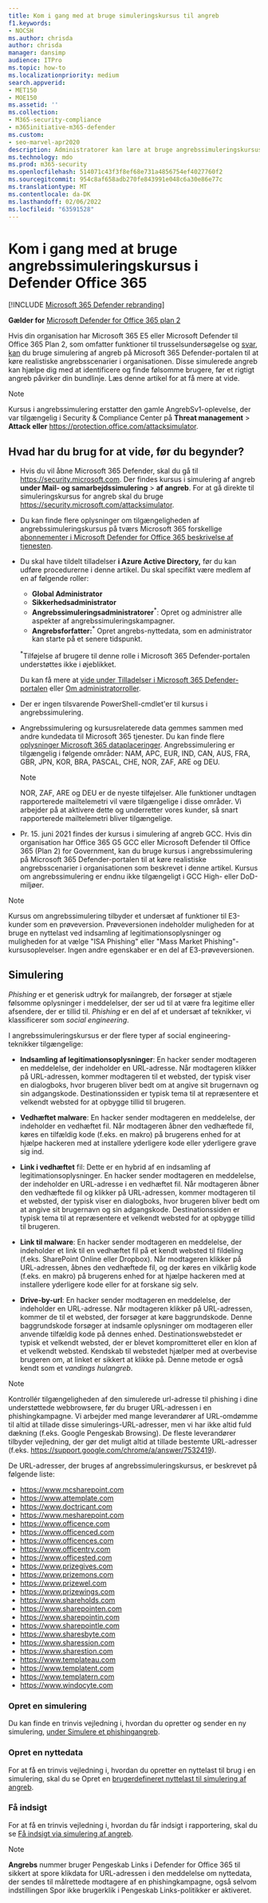 ```yaml
---
title: Kom i gang med at bruge simuleringskursus til angreb
f1.keywords:
- NOCSH
ms.author: chrisda
author: chrisda
manager: dansimp
audience: ITPro
ms.topic: how-to
ms.localizationpriority: medium
search.appverid:
- MET150
- MOE150
ms.assetid: ''
ms.collection:
- M365-security-compliance
- m365initiative-m365-defender
ms.custom:
- seo-marvel-apr2020
description: Administratorer kan lære at bruge angrebssimuleringskursus til at køre simulerede phishing- og adgangskodeangreb i deres Microsoft 365 E5 eller Microsoft Defender Office 365 Plan 2-organisationer.
ms.technology: mdo
ms.prod: m365-security
ms.openlocfilehash: 514071c43f3f8ef68e731a4856754ef4027760f2
ms.sourcegitcommit: 954c8af658adb270fe843991e048c6a30e86e77c
ms.translationtype: MT
ms.contentlocale: da-DK
ms.lasthandoff: 02/06/2022
ms.locfileid: "63591528"
---
```

# <a name="get-started-using-attack-simulation-training-in-defender-for-office-365"></a>Kom i gang med at bruge angrebssimuleringskursus i Defender Office 365

[!INCLUDE [Microsoft 365 Defender rebranding](../includes/microsoft-defender-for-office.md)]

**Gælder for** [Microsoft Defender for Office 365 plan 2](defender-for-office-365.md)

Hvis din organisation har Microsoft 365 E5 eller Microsoft Defender til Office 365 Plan 2, som omfatter funktioner til trusselsundersøgelse og [svar, kan](office-365-ti.md) du bruge simulering af angreb på Microsoft 365 Defender-portalen til at køre realistiske angrebsscenarier i organisationen. Disse simulerede angreb kan hjælpe dig med at identificere og finde følsomme brugere, før et rigtigt angreb påvirker din bundlinje. Læs denne artikel for at få mere at vide.

> [!NOTE]
> Kursus i angrebssimulering erstatter den gamle AngrebSv1-oplevelse, der var tilgængelig i Security & Compliance Center på **Threat management** \> **Attack eller** <https://protection.office.com/attacksimulator>.

## <a name="what-do-you-need-to-know-before-you-begin"></a>Hvad har du brug for at vide, før du begynder?

- Hvis du vil åbne Microsoft 365 Defender, skal du gå til <https://security.microsoft.com>. Der findes kursus i simulering af angreb **under Mail- og samarbejdssimulering** \> **af angreb**. For at gå direkte til simuleringskursus for angreb skal du bruge <https://security.microsoft.com/attacksimulator>.

- Du kan finde flere oplysninger om tilgængeligheden af angrebssimuleringskursus på tværs Microsoft 365 forskellige [abonnementer i Microsoft Defender for Office 365 beskrivelse af tjenesten](/office365/servicedescriptions/office-365-advanced-threat-protection-service-description).

- Du skal have tildelt tilladelser **i Azure Active Directory,** før du kan udføre procedurerne i denne artikel. Du skal specifikt være medlem af en af følgende roller:
  - **Global Administrator**
  - **Sikkerhedsadministrator**
  - **Angrebssimuleringsadministratorer**<sup>\*</sup>: Opret og administrer alle aspekter af angrebssimuleringskampagner.
  - **Angrebsforfatter:**<sup>\*</sup> Opret angrebs-nyttedata, som en administrator kan starte på et senere tidspunkt.

  <sup>\*</sup>Tilføjelse af brugere til denne rolle i Microsoft 365 Defender-portalen understøttes ikke i øjeblikket.

  Du kan få mere at [vide under Tilladelser i Microsoft 365 Defender-portalen](permissions-microsoft-365-security-center.md) eller [Om administratorroller](../../admin/add-users/about-admin-roles.md).

- Der er ingen tilsvarende PowerShell-cmdlet'er til kursus i angrebssimulering.

- Angrebssimulering og kursusrelaterede data gemmes sammen med andre kundedata til Microsoft 365 tjenester. Du kan finde flere [oplysninger Microsoft 365 dataplaceringer](../../enterprise/o365-data-locations.md). Angrebssimulering er tilgængelig i følgende områder: NAM, APC, EUR, IND, CAN, AUS, FRA, GBR, JPN, KOR, BRA, PASCAL, CHE, NOR, ZAF, ARE og DEU.

  > [!NOTE]
  > NOR, ZAF, ARE og DEU er de nyeste tilføjelser. Alle funktioner undtagen rapporterede mailtelemetri vil være tilgængelige i disse områder. Vi arbejder på at aktivere dette og underretter vores kunder, så snart rapporterede mailtelemetri bliver tilgængelige.

- Pr. 15. juni 2021 findes der kursus i simulering af angreb GCC. Hvis din organisation har Office 365 G5 GCC eller Microsoft Defender til Office 365 (Plan 2) for Government, kan du bruge kursus i angrebssimulering på Microsoft 365 Defender-portalen til at køre realistiske angrebsscenarier i organisationen som beskrevet i denne artikel. Kursus om angrebssimulering er endnu ikke tilgængeligt i GCC High- eller DoD-miljøer.

> [!NOTE]
> Kursus om angrebssimulering tilbyder et undersæt af funktioner til E3-kunder som en prøveversion. Prøveversionen indeholder muligheden for at bruge en nyttelast ved indsamling af legitimationsoplysninger og muligheden for at vælge "ISA Phishing" eller "Mass Market Phishing"-kursusoplevelser. Ingen andre egenskaber er en del af E3-prøveversionen.

## <a name="simulations"></a>Simulering

*Phishing* er et generisk udtryk for mailangreb, der forsøger at stjæle følsomme oplysninger i meddelelser, der ser ud til at være fra legitime eller afsendere, der er tillid til. *Phishing* er en del af et undersæt af teknikker, vi klassificerer som _social engineering_.

I angrebssimuleringskursus er der flere typer af social engineering-teknikker tilgængelige:

- **Indsamling af legitimationsoplysninger**: En hacker sender modtageren en meddelelse, der indeholder en URL-adresse. Når modtageren klikker på URL-adressen, kommer modtageren til et websted, der typisk viser en dialogboks, hvor brugeren bliver bedt om at angive sit brugernavn og sin adgangskode. Destinationssiden er typisk tema til at repræsentere et velkendt websted for at opbygge tillid til brugeren.

- **Vedhæftet malware**: En hacker sender modtageren en meddelelse, der indeholder en vedhæftet fil. Når modtageren åbner den vedhæftede fil, køres en tilfældig kode (f.eks. en makro) på brugerens enhed for at hjælpe hackeren med at installere yderligere kode eller yderligere grave sig ind.

- **Link i vedhæftet** fil: Dette er en hybrid af en indsamling af legitimationsoplysninger. En hacker sender modtageren en meddelelse, der indeholder en URL-adresse i en vedhæftet fil. Når modtageren åbner den vedhæftede fil og klikker på URL-adressen, kommer modtageren til et websted, der typisk viser en dialogboks, hvor brugeren bliver bedt om at angive sit brugernavn og sin adgangskode. Destinationssiden er typisk tema til at repræsentere et velkendt websted for at opbygge tillid til brugeren.

- **Link til malware**: En hacker sender modtageren en meddelelse, der indeholder et link til en vedhæftet fil på et kendt websted til fildeling (f.eks. SharePoint Online eller Dropbox). Når modtageren klikker på URL-adressen, åbnes den vedhæftede fil, og der køres en vilkårlig kode (f.eks. en makro) på brugerens enhed for at hjælpe hackeren med at installere yderligere kode eller for at forskane sig selv.

- **Drive-by-url**: En hacker sender modtageren en meddelelse, der indeholder en URL-adresse. Når modtageren klikker på URL-adressen, kommer de til et websted, der forsøger at køre baggrundskode. Denne baggrundskode forsøger at indsamle oplysninger om modtageren eller anvende tilfældig kode på dennes enhed. Destinationswebstedet er typisk et velkendt websted, der er blevet kompromitteret eller en klon af et velkendt websted. Kendskab til webstedet hjælper med at overbevise brugeren om, at linket er sikkert at klikke på. Denne metode er også kendt som et _vandings hulangreb_.

> [!NOTE]
> Kontrollér tilgængeligheden af den simulerede url-adresse til phishing i dine understøttede webbrowsere, før du bruger URL-adressen i en phishingkampagne. Vi arbejder med mange leverandører af URL-omdømme til altid at tillade disse simulerings-URL-adresser, men vi har ikke altid fuld dækning (f.eks. Google Pengeskab Browsing). De fleste leverandører tilbyder vejledning, der gør det muligt altid at tillade bestemte URL-adresser (f.eks. <https://support.google.com/chrome/a/answer/7532419>).

De URL-adresser, der bruges af angrebssimuleringskursus, er beskrevet på følgende liste:

- <https://www.mcsharepoint.com>
- <https://www.attemplate.com>
- <https://www.doctricant.com>
- <https://www.mesharepoint.com>
- <https://www.officence.com>
- <https://www.officenced.com>
- <https://www.officences.com>
- <https://www.officentry.com>
- <https://www.officested.com>
- <https://www.prizegives.com>
- <https://www.prizemons.com>
- <https://www.prizewel.com>
- <https://www.prizewings.com>
- <https://www.shareholds.com>
- <https://www.sharepointen.com>
- <https://www.sharepointin.com>
- <https://www.sharepointle.com>
- <https://www.sharesbyte.com>
- <https://www.sharession.com>
- <https://www.sharestion.com>
- <https://www.templateau.com>
- <https://www.templatent.com>
- <https://www.templatern.com>
- <https://www.windocyte.com>

### <a name="create-a-simulation"></a>Opret en simulering

Du kan finde en trinvis vejledning i, hvordan du opretter og sender en ny simulering, [under Simulere et phishingangreb](attack-simulation-training.md).

### <a name="create-a-payload"></a>Opret en nyttedata

For at få en trinvis vejledning i, hvordan du opretter en nyttelast til brug i en simulering, skal du se Opret en [brugerdefineret nyttelast til simulering af angreb](attack-simulation-training-payloads.md).

### <a name="gaining-insights"></a>Få indsigt

For at få en trinvis vejledning i, hvordan du får indsigt i rapportering, skal du se [Få indsigt via simulering af angreb](attack-simulation-training-insights.md).

> [!NOTE]
> **Angrebs** nummer bruger Pengeskab Links i Defender for Office 365 til sikkert at spore klikdata for URL-adressen i den meddelelse om nyttedata, der sendes til målrettede modtagere af en phishingkampagne, også selvom indstillingen Spor ikke brugerklik i Pengeskab Links-politikker er aktiveret.
